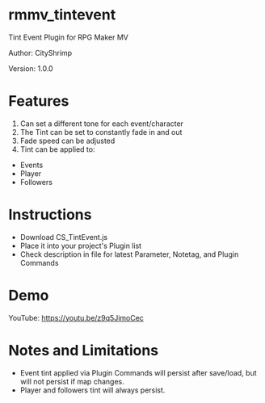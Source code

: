 # rmmv_tintevent
Tint Event Plugin for RPG Maker MV

Author: CityShrimp

Version: 1.0.0

Features
========
1. Can set a different tone for each event/character
2. The Tint can be set to constantly fade in and out
3. Fade speed can be adjusted
4. Tint can be applied to:
  - Events
  - Player
  - Followers

Instructions
============
- Download CS_TintEvent.js
- Place it into your project's Plugin list
- Check description in file for latest Parameter, Notetag, and Plugin Commands

Demo
====
YouTube: https://youtu.be/z9q5JimoCec

Notes and Limitations
=====================
- Event tint applied via Plugin Commands will persist after save/load, but will not persist if map changes.
- Player and followers tint will always persist.
